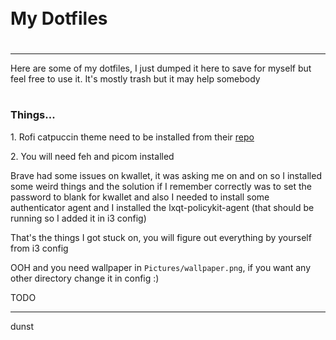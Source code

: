 <div style="display:flex; align-items: center">
  <h1 style="position:relative; top: -6px">My Dotfiles</h1>
</div>

---

Here are some of my dotfiles, I just dumped it here to save for myself but feel free to use it. It's mostly trash but it may help somebody

#

### Things...

1\. Rofi catpuccin theme need to be installed from their [repo](https://github.com/catppuccin/rofi)

2\. You will need feh and picom installed

Brave had some issues on kwallet, it was asking me on and on so I installed some weird things and the solution if I remember correctly was to set the password to blank for kwallet and also I needed to install some authenticator agent and I installed the lxqt-policykit-agent (that should be running so I added it in i3 config)

That's the things I got stuck on, you will figure out everything by yourself from i3 config

OOH and you need wallpaper in `Pictures/wallpaper.png`, if you want any other directory change it in config :)

TODO

---

dunst
